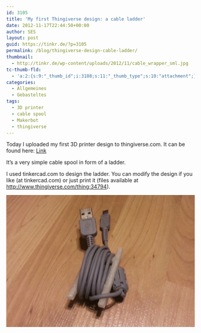 ```yaml
---
id: 3105
title: 'My first Thingiverse design: a cable ladder'
date: 2012-11-17T22:44:50+00:00
author: SES
layout: post
guid: https://tinkr.de/?p=3105
permalink: /blog/thingiverse-design-cable-ladder/
thumbnail:
  - http://tinkr.de/wp-content/uploads/2012/11/cable_wrapper_sml.jpg
tc-thumb-fld:
  - 'a:2:{s:9:"_thumb_id";i:3108;s:11:"_thumb_type";s:10:"attachment";}'
categories:
  - Allgemeines
  - Gebasteltes
tags:
  - 3D printer
  - cable spool
  - Makerbot
  - thingiverse
---
```

Today I uploaded my first 3D printer design to thingiverse.com. It can be found here: [Link](http://www.thingiverse.com/thing:34794)



It&#8217;s a very simple cable spool in form of a ladder.

I used tinkercad.com to design the ladder. You can modify the design if you like (at tinkercad.com) or just print it (files available at <http://www.thingiverse.com/thing:34794>).

<img loading="lazy" src="/assets/2012/11/cable_wrapper1.jpg" alt="" title="cable ladder"    />
